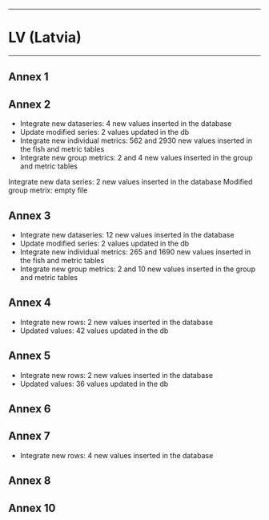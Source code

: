 -----------------------------------------------------------
# LV (Latvia)
-----------------------------------------------------------
## Annex 1


## Annex 2
* Integrate new dataseries: 4 new values inserted in the database
* Update modified series: 2 values updated in the db
* Integrate new individual metrics: 562 and 2930 new values inserted in the fish and metric tables
* Integrate new group metrics: 2 and 4 new values inserted in the group and metric tables

Integrate new data series: 2 new values inserted in the database
Modified group metrix: empty file

## Annex 3
* Integrate new dataseries: 12 new values inserted in the database
* Update modified series: 2 values updated in the db
* Integrate new individual metrics: 265 and 1690 new values inserted in the fish and metric tables
* Integrate new group metrics: 2 and 10 new values inserted in the group and metric tables


## Annex 4
* Integrate new rows: 2 new values inserted in the database
* Updated values: 42 values updated in the db

## Annex 5
* Integrate new rows: 2 new values inserted in the database
* Updated values: 36 values updated in the db

## Annex 6


## Annex 7
* Integrate new rows: 4 new values inserted in the database

## Annex 8



## Annex 10
